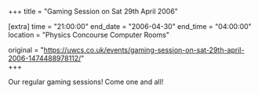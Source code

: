 +++
title = "Gaming Session on Sat 29th April 2006"

[extra]
time = "21:00:00"
end_date = "2006-04-30"
end_time = "04:00:00"
location = "Physics Concourse Computer Rooms"

original = "https://uwcs.co.uk/events/gaming-session-on-sat-29th-april-2006-1474488978112/"    
+++

Our regular gaming sessions\! Come one and all\!

